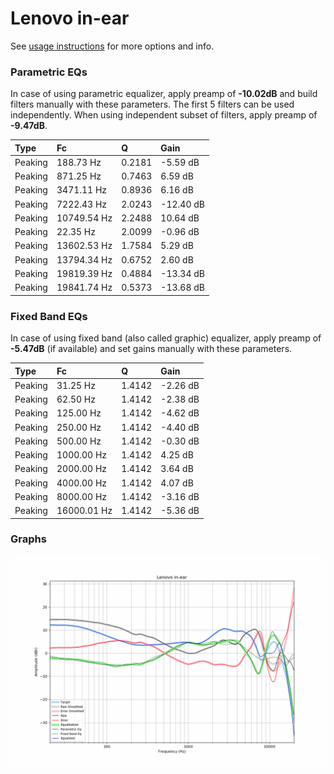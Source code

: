 # Lenovo in-ear
See [usage instructions](https://github.com/jaakkopasanen/AutoEq#usage) for more options and info.

### Parametric EQs
In case of using parametric equalizer, apply preamp of **-10.02dB** and build filters manually
with these parameters. The first 5 filters can be used independently.
When using independent subset of filters, apply preamp of **-9.47dB**.

| Type    | Fc          |      Q | Gain      |
|:--------|:------------|:-------|:----------|
| Peaking | 188.73 Hz   | 0.2181 | -5.59 dB  |
| Peaking | 871.25 Hz   | 0.7463 | 6.59 dB   |
| Peaking | 3471.11 Hz  | 0.8936 | 6.16 dB   |
| Peaking | 7222.43 Hz  | 2.0243 | -12.40 dB |
| Peaking | 10749.54 Hz | 2.2488 | 10.64 dB  |
| Peaking | 22.35 Hz    | 2.0099 | -0.96 dB  |
| Peaking | 13602.53 Hz | 1.7584 | 5.29 dB   |
| Peaking | 13794.34 Hz | 0.6752 | 2.60 dB   |
| Peaking | 19819.39 Hz | 0.4884 | -13.34 dB |
| Peaking | 19841.74 Hz | 0.5373 | -13.68 dB |

### Fixed Band EQs
In case of using fixed band (also called graphic) equalizer, apply preamp of **-5.47dB**
(if available) and set gains manually with these parameters.

| Type    | Fc          |      Q | Gain     |
|:--------|:------------|:-------|:---------|
| Peaking | 31.25 Hz    | 1.4142 | -2.26 dB |
| Peaking | 62.50 Hz    | 1.4142 | -2.38 dB |
| Peaking | 125.00 Hz   | 1.4142 | -4.62 dB |
| Peaking | 250.00 Hz   | 1.4142 | -4.40 dB |
| Peaking | 500.00 Hz   | 1.4142 | -0.30 dB |
| Peaking | 1000.00 Hz  | 1.4142 | 4.25 dB  |
| Peaking | 2000.00 Hz  | 1.4142 | 3.64 dB  |
| Peaking | 4000.00 Hz  | 1.4142 | 4.07 dB  |
| Peaking | 8000.00 Hz  | 1.4142 | -3.16 dB |
| Peaking | 16000.01 Hz | 1.4142 | -5.36 dB |

### Graphs
![](./Lenovo%20in-ear.png)